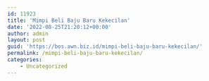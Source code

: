 ```yaml
---
id: 11923
title: 'Mimpi Beli Baju Baru Kekecilan'
date: '2022-08-25T21:20:12+00:00'
author: admin
layout: post
guid: 'https://bos.awn.biz.id/mimpi-beli-baju-baru-kekecilan/'
permalink: /mimpi-beli-baju-baru-kekecilan/
categories:
    - Uncategorized
---
```


